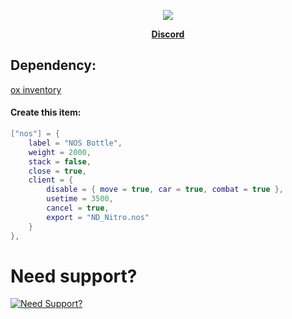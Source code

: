 <p align="center">
  <img src="https://user-images.githubusercontent.com/86536434/201419455-72e1bf11-c1fa-4842-bb18-3f0e62cdec5f.png" />
</p>
<p align='center'><b><a href="discord.gg/nc82d8zvjm">Discord</a></b>

## Dependency:
[ox inventory](https://github.com/overextended/ox_inventory/releases)

#### Create this item:
```lua
["nos"] = {
    label = "NOS Bottle",
    weight = 2000,
    stack = false,
    close = true,
    client = {
        disable = { move = true, car = true, combat = true },
        usetime = 3500,
        cancel = true,
        export = "ND_Nitro.nos"
    }
},
```

# Need support?
[![Need Support?](https://user-images.githubusercontent.com/86536434/147299047-73691b78-2690-4786-b58b-27d24e48a0d2.png)](https://discord.gg/Z9Mxu72zZ6)
